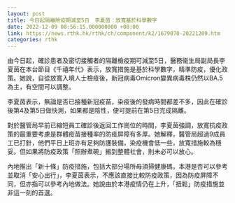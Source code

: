 ```yaml
---
layout: post
title: 今日起隔離險疫期減至5日　李夏茵︰放寬基於科學數字
date: 2022-12-09 08:56:15.000000000 +08:00
link: https://news.rthk.hk/rthk/ch/component/k2/1679070-20221209.htm
categories: rthk
---
```


由今日起，確診患者及密切接觸者的隔離檢疫期可減至5日，醫務衞生局副局長李夏茵在本台節目《千禧年代》表示，放寬措施是基於科學數字，精準防疫，優化政策。她說，自從放寬入境人士檢疫後，新冠病毒Omicron變異病毒株仍然以BA.5為主，有空間可以調整。

李夏茵表示，無論是否已接種新冠疫苗，染疫後的發病時間都差不多，因此在確診後第4及第5日做快測，如果都是陰性，便可提前在第5日完成隔離。

對於醫管局早前已縮短員工確診後返回工作崗位的時間，李夏茵強調，放寬抗疫政策的最重要考慮是群體疫苗接種率的防疫屏障有多厚。她解釋，醫管局超過9成員工已打針，他們平日上班亦有足夠防護裝備，染疫機會低一些，放寬措施較為穩妥。但如果將防疫政策「照辦煮碗」搬到整體社會，則未必可以放心。

內地推出「新十條」防疫措施，包括大部分場所毋須掃健康碼，本港是否可以參考並取消「安心出行」，李夏茵表示，不應該直接比較防疫政策，因為防疫屏障不同，但亦指可以參考內地做法。她說由於本港疫情仍在上升，「扭鬆」防疫措施並非這一刻的首選。
